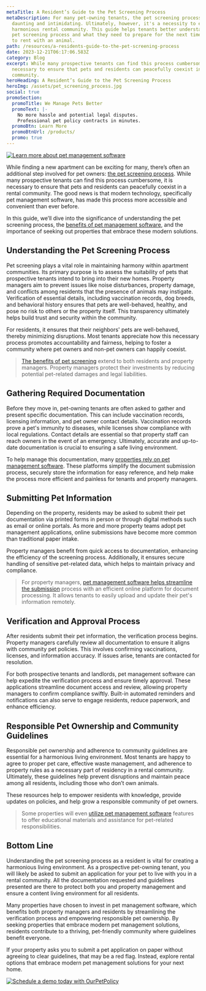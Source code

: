 ```yaml
---
metaTitle: A Resident’s Guide to the Pet Screening Process
metaDescription: For many pet-owning tenants, the pet screening process can be
  daunting and intimidating. Ultimately, however, it's a necessity to ensure a
  harmonious rental community. This guide helps tenants better understand the
  pet screening process and what they need to prepare for the next time they go
  to rent with an animal.
path: /resources/a-residents-guide-to-the-pet-screening-process
date: 2023-12-21T06:17:06.583Z
category: Blog
excerpt: While many prospective tenants can find this process cumbersome, it is
  necessary to ensure that pets and residents can peacefully coexist in a rental
  community.
heroHeading: A Resident’s Guide to the Pet Screening Process
heroImg: /assets/pet_screening_process.jpg
social: true
promoSection:
  promoTitle: We Manage Pets Better
  promoText: |-
    No more hassle and potential legal disputes.
    Professional pet policy contracts in minutes.
  promoBtn: Learn More
  promoBtnUrl: /products/
  promo: true
---
```

[![L﻿earn more a﻿bout pet management software](/assets/residents_guide_to_pet_ownership-1-.png "L﻿earn more how to properly screen pets for your rental property with OurPetPolicy")](https://landlordtech.com/products)

While finding a new apartment can be exciting for many, there’s often an additional step involved for pet owners: [the pet screening process](https://landlordtech.com/resources/tips-for-establishing-a-software-pet-screening-process-in-apartments/). While many prospective tenants can find this process cumbersome, it is necessary to ensure that pets and residents can peacefully coexist in a rental community. The good news is that modern technology, specifically pet management software, has made this process more accessible and convenient than ever before.

In this guide, we’ll dive into the significance of understanding the pet screening process, the [benefits of pet management software](https://landlordtech.com/resources/benefits-of-going-digital/), and the importance of seeking out properties that embrace these modern solutions.

## Understanding the Pet Screening Process

Pet screening plays a vital role in maintaining harmony within apartment communities. Its primary purpose is to assess the suitability of pets that prospective tenants intend to bring into their new homes. Property managers aim to prevent issues like noise disturbances, property damage, and conflicts among residents that the presence of animals may instigate. Verification of essential details, including vaccination records, dog breeds, and behavioral history ensures that pets are well-behaved, healthy, and pose no risk to others or the property itself. This transparency ultimately helps build trust and security within the community.

For residents, it ensures that their neighbors' pets are well-behaved, thereby minimizing disruptions. Most tenants appreciate how this necessary process promotes accountability and fairness, helping to foster a community where pet owners and non-pet owners can happily coexist.

> [The benefits of pet screening](https://landlordtech.com/resources/best-practices-to-properly-screen-pets-for-apartments/) extend to both residents and property managers. Property managers protect their investments by reducing potential pet-related damages and legal liabilities.

## Gathering Required Documentation

Before they move in, pet-owning tenants are often asked to gather and present specific documentation. This can include vaccination records, licensing information, and pet owner contact details. Vaccination records prove a pet's immunity to diseases, while licenses show compliance with local regulations. Contact details are essential so that property staff can reach owners in the event of an emergency. Ultimately, accurate and up-to-date documentation is crucial to ensuring a safe living environment.

To help manage this documentation, many [properties rely on pet management software](https://landlordtech.com/resources/top-pet-management-software-features-for-properties/). These platforms simplify the document submission process, securely store the information for easy reference, and help make the process more efficient and painless for tenants and property managers.

## Submitting Pet Information

Depending on the property, residents may be asked to submit their pet documentation via printed forms in person or through digital methods such as email or online portals. As more and more property teams adopt pet management applications, online submissions have become more common than traditional paper intake.

Property managers benefit from quick access to documentation, enhancing the efficiency of the screening process. Additionally, it ensures secure handling of sensitive pet-related data, which helps to maintain privacy and compliance.

> For property managers, [pet management software helps streamline the submission](https://landlordtech.com/resources/pet-management-platforms-are-worth-the-investment-here-is-why/) process with an efficient online platform for document processing. It allows tenants to easily upload and update their pet's information remotely.

## Verification and Approval Process

After residents submit their pet information, the verification process begins. Property managers carefully review all documentation to ensure it aligns with community pet policies. This involves confirming vaccinations, licenses, and information accuracy. If issues arise, tenants are contacted for resolution.

For both prospective tenants and landlords, pet management software can help expedite the verification process and ensure timely approval. These applications streamline document access and review, allowing property managers to confirm compliance swiftly. Built-in automated reminders and notifications can also serve to engage residents, reduce paperwork, and enhance efficiency.

## Responsible Pet Ownership and Community Guidelines

Responsible pet ownership and adherence to community guidelines are essential for a harmonious living environment. Most tenants are happy to agree to proper pet care, effective waste management, and adherence to property rules as a necessary part of residency in a rental community. Ultimately, these guidelines help prevent disruptions and maintain peace among all residents, including those who don’t own animals.

These resources help to empower residents with knowledge, provide updates on policies, and help grow a responsible community of pet owners.

> Some properties will even [utilize pet management software](https://landlordtech.com/resources/new-pet-mapping-tool-feature-added-to-pet-management-platform-ourpetpolicy/) features to offer educational materials and assistance for pet-related responsibilities.

## Bottom Line

Understanding the pet screening process as a resident is vital for creating a harmonious living environment. As a prospective pet-owning tenant, you will likely be asked to submit an application for your pet to live with you in a rental community. All the documentation requested and guidelines presented are there to protect both you and property management and ensure a content living environment for all residents.

Many properties have chosen to invest in pet management software, which benefits both property managers and residents by streamlining the verification process and empowering responsible pet ownership. By seeking properties that embrace modern pet management solutions, residents contribute to a thriving, pet-friendly community where guidelines benefit everyone.

If your property asks you to submit a pet application on paper without agreeing to clear guidelines, that may be a red flag. Instead, explore rental options that embrace modern pet management solutions for your next home.

[![Schedule a demo today with OurPetPolicy](/assets/streamline_esa_verification_process_with_ourpetpolicy.png "Schedule a demo today with OurPetPolicy")](https://info.ourpetpolicy.com/demo/)